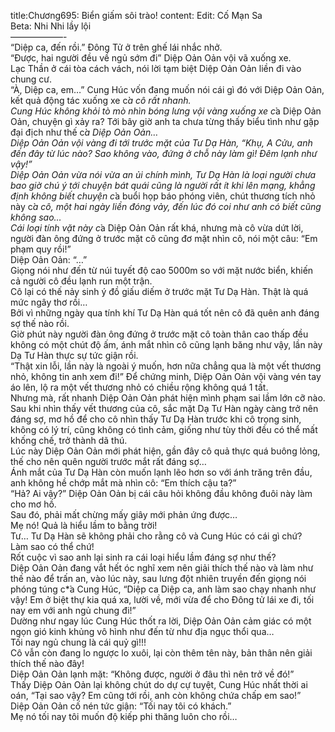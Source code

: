 title:Chương695: Biển giấm sôi trào!
content:
Edit: Cố Mạn Sa<br>Beta: Nhi Nhi lầy lội<br>——————-<br>“Diệp ca, đến rồi.” Đông Tử ở trên ghế lái nhắc nhở.<br>“Được, hai người đều về ngủ sớm đi” Diệp Oản Oản vội vã xuống xe.<br>Lạc Thần ở cái tòa cách vách, nói lời tạm biệt Diệp Oản Oản liền đi vào chung cư.<br>“À, Diệp ca, em…” Cung Húc vốn đang muốn nói cái gì đó với Diệp Oản Oản, kết quả động tác xuống xe c*̉a cô rất nhanh.<br>Cung Húc không khỏi tò mò nhìn bóng lưng vội vàng xuống xe c*̉a Diệp Oản Oản, chuyện gì xảy ra? Tới bây giờ anh ta chưa từng thấy biểu tình như gặp đại địch như thế c*̉a Diệp Oản Oản…<br>Diệp Oản Oản vội vàng đi tới trước mặt của Tư Dạ Hàn, “Khụ, A Cửu, anh đến đây từ lúc nào? Sao không vào, đứng ở chỗ này làm gì! Đêm lạnh như vậy!”<br>Diệp Oản Oản vừa nói vừa an ủi chính mình, Tư Dạ Hàn là loại người chưa bao giờ chú ý tới chuyện bát quái cũng là người rất ít khi lên mạng, khẳng định không biết chuyện c*̉a buổi họp báo phóng viên, chút thương tích nhỏ này c*̉a cô, một hai ngày liền đóng vảy, đến lúc đó coi như anh có biết cũng không sao…<br>Cái loại tính vặt này c*̉a Diệp Oản Oản rất khá, nhưng mà cô vừa dứt lời, người đàn ông đứng ở trước mặt cô cũng đơ mặt nhìn cô, nói một câu: “Em phạm quy rồi!”<br>Diệp Oản Oản: “…”<br>Giọng nói như đến từ núi tuyết độ cao 5000m so với mặt nước biển, khiến cả người cô đều lạnh run một trận.<br>Cô lại có thế nảy sinh ý đồ giấu diếm ở trước mặt Tư Dạ Hàn. Thật là quá mức ngây thơ rồi…<br>Bởi vì những ngày qua tính khí Tư Dạ Hàn quá tốt nên cô đã quên anh đáng sợ thế nào rồi.<br>Giờ phút này người đàn ông đứng ở trước mặt cô toàn thân cao thấp đều không có một chút độ ấm, ánh mắt nhìn cô cũng lạnh băng như vậy, lần này Dạ Tư Hàn thực sự tức giận rồi.<br>“Thật xin lỗi, lần này là ngoài ý muốn, hơn nữa chẳng qua là một vết thương nhỏ, không tin anh xem đi!” Để chứng minh, Diệp Oản Oản vội vàng vén tay áo lên, lộ ra một vết thương nhỏ có chiều rộng không quá 1 tất.<br>Nhưng mà, rất nhanh Diệp Oản Oản phát hiện mình phạm sai lầm lớn cỡ nào.<br>Sau khi nhìn thấy vết thương của cô, sắc mặt Dạ Tư Hàn ngày càng trở nên đáng sợ, mơ hồ để cho cô nhìn thấy Tư Dạ Hàn trước khi cô trọng sinh, không có lý trí, cũng không có tình cảm, giống như tùy thời đều có thể mất khống chế, trở thành dã thú.<br>Lúc này Diệp Oản Oản mới phát hiện, gần đây cô quả thực quá buông lỏng, thế cho nên quên người trước mắt rất đáng sợ…<br>Ánh mắt của Tư Dạ Hàn còn muốn lạnh lẽo hơn so với ánh trăng trên đầu, anh không hề chớp mắt mà nhìn cô: “Em thích cậu ta?”<br>“Hả? Ai vậy?” Diệp Oản Oản bị cái câu hỏi không đầu không đuôi này làm cho mơ hồ.<br>Sau đó, phải mất chừng mấy giây mới phản ứng được…<br>Mẹ nó! Quả là hiểu lầm to bằng trời!<br>Tư… Tư Dạ Hàn sẽ không phải cho rằng cô và Cung Húc có cái gì chứ?<br>Làm sao có thể chứ!<br>Rốt cuộc vì sao anh lại sinh ra cái loại hiểu lầm đáng sợ như thế?<br>Diệp Oản Oản đang vắt hết óc nghĩ xem nên giải thích thế nào và làm như thế nào để trấn an, vào lúc này, sau lưng đột nhiên truyền đến giọng nói phóng túng c*̉a Cung Húc, “Diệp ca Diệp ca, anh làm sao chạy nhanh như vậy! Em ở biệt thự kia quá xa, lười về, mới vừa để cho Đông tử lái xe đi, tối nay em với anh ngủ chung đi!”<br>Dường như ngay lúc Cung Húc thốt ra lời, Diệp Oản Oản cảm giác có một ngọn gió kinh khủng vô hình như đến từ như địa ngục thổi qua…<br>Tối nay ngủ chung là cái quỷ gì!!!<br>Cô vẫn còn đang lo ngược lo xuôi, lại còn thêm tên này, bản thân nên giải thích thế nào đây!<br>Diệp Oản Oản lạnh mặt: “Không được, người ở đâu thì nên trở về đó!”<br>Thấy Diệp Oản Oản lại không chút do dự cự tuyệt, Cung Húc nhất thời ai oán, “Tại sao vậy? Em cũng tới rồi, anh còn không chứa chấp em sao!”<br>Diệp Oản Oản cố nén tức giận: “Tối nay tôi có khách.”<br>Mẹ nó tối nay tôi muốn độ kiếp phi thăng luôn cho rồi…